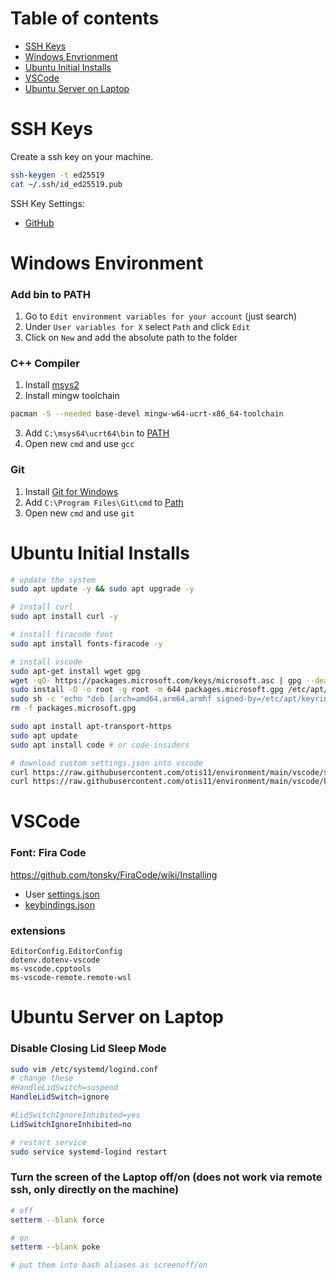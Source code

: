 # Table of contents
* [SSH Keys](#ssh-keys)
* [Windows Envrionment](#windows-environment)
* [Ubuntu Initial Installs](#ubuntu-initial-installs)
* [VSCode](#vscode)
* [Ubuntu Server on Laptop](#ubuntu-server-on-laptop)

# SSH Keys
Create a ssh key on your machine.
```bash
ssh-keygen -t ed25519
cat ~/.ssh/id_ed25519.pub
```
SSH Key Settings:
- [GitHub](https://github.com/settings/keys)

# Windows Environment
### Add bin to PATH
1. Go to `Edit environment variables for your account` (just search)
2. Under `User variables for X` select `Path` and click `Edit`
3. Click on `New` and add the absolute path to the folder

### C++ Compiler
1. Install [msys2](https://www.msys2.org/)
2. Install mingw toolchain
```bash
pacman -S --needed base-devel mingw-w64-ucrt-x86_64-toolchain
```
3. Add `C:\msys64\ucrt64\bin` to [PATH](#add-bin-to-path)
4. Open new `cmd` and use `gcc`

### Git
1. Install [Git for Windows](https://git-scm.com/download/win)
2. Add `C:\Program Files\Git\cmd` to [Path](#add-bin-to-path)
3. Open new `cmd` and use `git`

# Ubuntu Initial Installs
```bash
# update the system
sudo apt update -y && sudo apt upgrade -y

# install curl
sudo apt install curl -y

# install firacode font
sudo apt install fonts-firacode -y

# install vscode
sudo apt-get install wget gpg
wget -qO- https://packages.microsoft.com/keys/microsoft.asc | gpg --dearmor > packages.microsoft.gpg
sudo install -D -o root -g root -m 644 packages.microsoft.gpg /etc/apt/keyrings/packages.microsoft.gpg
sudo sh -c 'echo "deb [arch=amd64,arm64,armhf signed-by=/etc/apt/keyrings/packages.microsoft.gpg] https://packages.microsoft.com/repos/code stable main" > /etc/apt/sources.list.d/vscode.list'
rm -f packages.microsoft.gpg

sudo apt install apt-transport-https
sudo apt update
sudo apt install code # or code-insiders

# download custom settings.json into vscode
curl https://raw.githubusercontent.com/otis11/environment/main/vscode/settings.json > ~/.config/Code/User/settings.json
curl https://raw.githubusercontent.com/otis11/environment/main/vscode/keybindings.json > ~/.config/Code/User/keybindings.json
```

# VSCode
### Font: Fira Code
https://github.com/tonsky/FiraCode/wiki/Installing

- User [settings.json](./vscode/settings.json)
- [keybindings.json](./vscode/keybindings.json)

### extensions
```text
EditorConfig.EditorConfig
dotenv.dotenv-vscode
ms-vscode.cpptools
ms-vscode-remote.remote-wsl
```

# Ubuntu Server on Laptop
### Disable Closing Lid Sleep Mode
```bash
sudo vim /etc/systemd/logind.conf
# change these
#HandleLidSwitch=suspend
HandleLidSwitch=ignore

#LidSwitchIgnoreInhibited=yes
LidSwitchIgnoreInhibited=no

# restart service
sudo service systemd-logind restart
```

### Turn the screen of the Laptop off/on (does not work via remote ssh, only directly on the machine)
```bash
# off
setterm --blank force

# on
setterm --blank poke

# put them into bash aliases as screenoff/on
```
